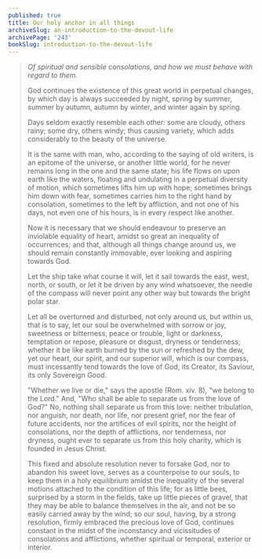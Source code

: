 ```yaml
---
published: true
title: Our holy anchor in all things
archiveSlug: an-introduction-to-the-devout-life
archivePage: '243'
bookSlug: introduction-to-the-devout-life
---
```


> *Of spiritual and sensible consolations, and how we must behave with regard to them.*
>
> God continues the existence of this great world in perpetual changes, by which day is always succeeded by night, spring by summer, summer by autumn, autumn by winter, and winter again by spring.
>
> Days seldom exactly resemble each other: some are cloudy, others rainy; some dry, others windy; thus causing variety, which adds considerably to the beauty of the universe.
>
> It is the same with man, who, according to the saying of old writers, is an epitome of the universe, or another little world, for he never remains long in the one and the same state; his life flows on upon earth like the waters, floating and undulating in a perpetual diversity of motion, which sometimes lifts him up with hope; sometimes brings him down with fear, sometimes carries him to the right hand by consolation, sometimes to the left by affliction, and not one of his days, not even one of his hours, is in every respect like another.
>
> Now it is necessary that we should endeavour to preserve an inviolable equality of heart, amidst so great an inequality of occurrences; and that, although all things change around us, we should remain constantly immovable, ever looking and aspiring towards God.
>
> Let the ship take what course it will, let it sail towards the east, west, north, or south, or let it be driven by any wind whatsoever, the needle of the compass will never point any other way but towards the bright polar star.
>
> Let all be overturned and disturbed, not only around us, but within us, that is to say, let our soul be overwhelmed with sorrow or joy, sweetness or bitterness, peace or trouble, light or darkness, temptation or repose, pleasure or disgust, dryness or tenderness; whether it be like earth burned by the sun or refreshed by the dew, yet our heart, our spirit, and our superior will, which is our compass, must incessantly tend towards the love of God, its Creator, its Saviour, its only Sovereign Good.
>
> "Whether we live or die," says the apostle (Rom. xiv. 8), "we belong to the Lord." And, "Who shall be able to separate us from the love of God?" No, nothing shall separate us from this love: neither tribulation, nor anguish, nor death, nor life, nor present grief, nor the fear of future accidents, nor the artifices of evil spirits, nor the height of consolations, nor the depth of afflictions, nor tenderness, nor dryness, ought ever to separate us from this holy charity, which is founded in Jesus Christ.
>
> This fixed and absolute resolution never to forsake God, nor to abandon his sweet love, serves as a counterpoise to our souls, to keep them in a holy equilibrium amidst the inequality of the several motions attached to the condition of this life; for as little bees, surprised by a storm in the fields, take up little pieces of gravel, that they may be able to balance themselves in the air, and not be so easily carried away by the wind; so our soul, having, by a strong resolution, firmly embraced the precious love of God, continues constant in the midst of the inconstancy and vicissitudes of consolations and afflictions, whether spiritual or temporal, exterior or interior.
